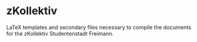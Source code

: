 # zKollektiv

LaTeX templates and secondary files necessary to compile the documents for the zKollektiv Studentenstadt Freimann.
